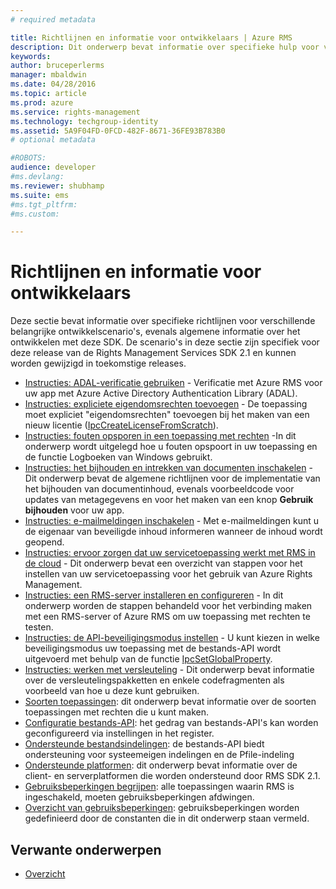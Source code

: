 ```yaml
---
# required metadata

title: Richtlijnen en informatie voor ontwikkelaars | Azure RMS
description: Dit onderwerp bevat informatie over specifieke hulp voor verschillende belangrijke ontwikkelscenario's.
keywords:
author: bruceperlerms
manager: mbaldwin
ms.date: 04/28/2016
ms.topic: article
ms.prod: azure
ms.service: rights-management
ms.technology: techgroup-identity
ms.assetid: 5A9F04FD-0FCD-482F-8671-36FE93B783B0
# optional metadata

#ROBOTS:
audience: developer
#ms.devlang:
ms.reviewer: shubhamp
ms.suite: ems
#ms.tgt_pltfrm:
#ms.custom:

---
```


# Richtlijnen en informatie voor ontwikkelaars

Deze sectie bevat informatie over specifieke richtlijnen voor verschillende belangrijke ontwikkelscenario's, evenals algemene informatie over het ontwikkelen met deze SDK. De scenario's in deze sectie zijn specifiek voor deze release van de Rights Management Services SDK 2.1 en kunnen worden gewijzigd in toekomstige releases.
- [Instructies: ADAL-verificatie gebruiken](how-to-use-adal-authentication.md) - Verificatie met Azure RMS voor uw app met Azure Active Directory Authentication Library (ADAL).
- [Instructies: expliciete eigendomsrechten toevoegen](add-explicit-owner-rights.md) - De toepassing moet expliciet &quot;eigendomsrechten&quot; toevoegen bij het maken van een nieuw licentie ([IpcCreateLicenseFromScratch](/rights-management/sdk/2.1/api/win/functions#msipc_ipccreatelicensefromscratch)).
- [Instructies: fouten opsporen in een toepassing met rechten](debugging-applications-that-use-ad-rms.md) -In dit onderwerp wordt uitgelegd hoe u fouten opspoort in uw toepassing en de functie Logboeken van Windows gebruikt.
- [Instructies: het bijhouden en intrekken van documenten inschakelen](tracking-content.md) - Dit onderwerp bevat de algemene richtlijnen voor de implementatie van het bijhouden van documentinhoud, evenals voorbeeldcode voor updates van metagegevens en voor het maken van een knop **Gebruik bijhouden** voor uw app.
- [Instructies: e-mailmeldingen inschakelen](how-to-enable-email-notification.md) - Met e-mailmeldingen kunt u de eigenaar van beveiligde inhoud informeren wanneer de inhoud wordt geopend.
- [Instructies: ervoor zorgen dat uw servicetoepassing werkt met RMS in de cloud](how-to-use-file-api-with-aadrm-cloud.md) - Dit onderwerp bevat een overzicht van stappen voor het instellen van uw servicetoepassing voor het gebruik van Azure Rights Management.
- [Instructies: een RMS-server installeren en configureren](how-to-install-and-configure-an-rms-server.md) - In dit onderwerp worden de stappen behandeld voor het verbinding maken met een RMS-server of Azure RMS om uw toepassing met rechten te testen.
- [Instructies: de API-beveiligingsmodus instellen](setting-the-api-security-mode-api-mode.md) - U kunt kiezen in welke beveiligingsmodus uw toepassing met de bestands-API wordt uitgevoerd met behulp van de functie [IpcSetGlobalProperty](/rights-management/sdk/2.1/api/win/functions#msipc_ipcsetglobalproperty).
- [Instructies: werken met versleuteling](working-with-encryption.md) - Dit onderwerp bevat informatie over de versleutelingspakketten en enkele codefragmenten als voorbeeld van hoe u deze kunt gebruiken.
- [Soorten toepassingen](application-types.md): dit onderwerp bevat informatie over de soorten toepassingen met rechten die u kunt maken.
- [Configuratie bestands-API](file-api-configuration.md): het gedrag van bestands-API's kan worden geconfigureerd via instellingen in het register.
- [Ondersteunde bestandsindelingen](supported-file-formats.md): de bestands-API biedt ondersteuning voor systeemeigen indelingen en de Pfile-indeling
- [Ondersteunde platformen](supported-platforms.md): dit onderwerp bevat informatie over de client- en serverplatformen die worden ondersteund door RMS SDK 2.1.
- [Gebruiksbeperkingen begrijpen](understanding-usage-restrictions.md): alle toepassingen waarin RMS is ingeschakeld, moeten gebruiksbeperkingen afdwingen.
- [Overzicht van gebruiksbeperkingen](usage-restriction-reference.md): gebruiksbeperkingen worden gedefinieerd door de constanten die in dit onderwerp staan vermeld.

 
## Verwante onderwerpen ##
* [Overzicht](ad-rms-overview.md)
 

 


<!--HONumber=Jun16_HO2-->


